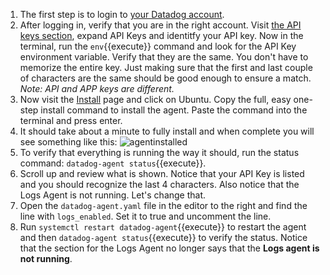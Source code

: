 1.  The first step is to login to <a href="https://app.datadoghq.com" target="_datadog">your Datadog account</a>.
2.  After logging in, verify that you are in the right account. Visit <a href="https://app.datadoghq.com/account/settings#api" target="_datadog">the API keys section</a>, expand API Keys and identitfy your API key.
    Now in the terminal, run the `env`{{execute}} command and look for the API Key environment variable. Verify that they are the same. You don't have to memorize the entire key. Just making sure that the first and last couple of characters are the same should be good enough to ensure a match.
    _Note: API and APP keys are different._
3.  Now visit the <a href="https://app.datadoghq.com/account/settings#agent" target="_datadog">Install</a> page and click on Ubuntu. Copy the full, easy one-step install command to install the agent. Paste the command into the terminal and press enter.
4.  It should take about a minute to fully install and when complete you will see something like this:
    ![agentinstalled](/technovangelist/scenarios/newdd101-2installagent/assets/agentinstalled.png)
5.  To verify that everything is running the way it should, run the status command: `datadog-agent status`{{execute}}.
6.  Scroll up and review what is shown. Notice that your API Key is listed and you should recognize the last 4 characters. Also notice that the Logs Agent is not running. Let's change that.
7.  Open the `datadog-agent.yaml` file in the editor to the right and find the line with `logs_enabled`. Set it to true and uncomment the line.
8.  Run `systemctl restart datadog-agent`{{execute}} to restart the agent and then `datadog-agent status`{{execute}} to verify the status. Notice that the section for the Logs Agent no longer says that the **Logs agent is not running**.
